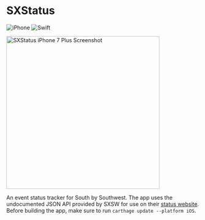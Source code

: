 # SXStatus

![iPhone](https://img.shields.io/badge/platform-iPhone-1C92F5.svg)
![Swift](https://img.shields.io/badge/Swift-3.0.2-FFAC45.svg?style=flat)

<img src="https://cloud.githubusercontent.com/assets/10133782/24078952/f5db941a-0c49-11e7-9afe-db7468852fac.png" alt="SXStatus iPhone 7 Plus Screenshot" width="400">

An event status tracker for South by Southwest. The app uses the undocumented JSON API provided by SXSW for use on their [status website](http://vsb.sxsw.com/). Before building the app, make sure to run `carthage update --platform iOS`.
